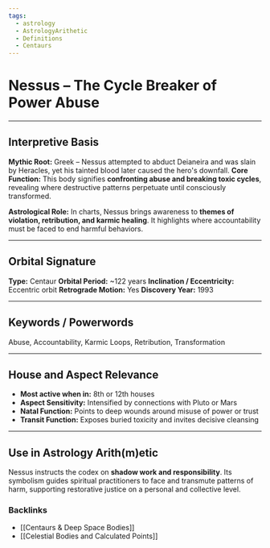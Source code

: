 ```yaml
---
tags:
  - astrology
  - AstrologyArithetic
  - Definitions
  - Centaurs
---
```


# Nessus – The Cycle Breaker of Power Abuse

---

## Interpretive Basis

**Mythic Root:**
Greek – Nessus attempted to abduct Deianeira and was slain by Heracles, yet his tainted blood later caused the hero's downfall.
**Core Function:**
This body signifies **confronting abuse and breaking toxic cycles**, revealing where destructive patterns perpetuate until consciously transformed.

**Astrological Role:**
In charts, Nessus brings awareness to **themes of violation, retribution, and karmic healing**. It highlights where accountability must be faced to end harmful behaviors.

---

## Orbital Signature

**Type:** Centaur
**Orbital Period:** ~122 years
**Inclination / Eccentricity:** Eccentric orbit
**Retrograde Motion:** Yes
**Discovery Year:** 1993

---

## Keywords / Powerwords

Abuse, Accountability, Karmic Loops, Retribution, Transformation

---

## House and Aspect Relevance

- **Most active when in:** 8th or 12th houses
- **Aspect Sensitivity:** Intensified by connections with Pluto or Mars
- **Natal Function:** Points to deep wounds around misuse of power or trust
- **Transit Function:** Exposes buried toxicity and invites decisive cleansing

---

## Use in Astrology Arith(m)etic

Nessus instructs the codex on **shadow work and responsibility**. Its symbolism guides spiritual practitioners to face and transmute patterns of harm, supporting restorative justice on a personal and collective level.

### Backlinks
- [[Centaurs & Deep Space Bodies]]
- [[Celestial Bodies and Calculated Points]]
